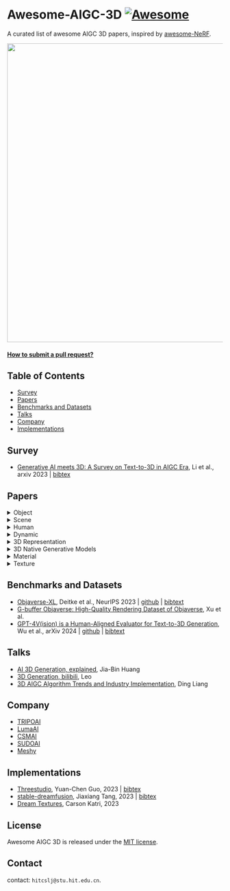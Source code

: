 # Awesome-AIGC-3D [![Awesome](https://cdn.rawgit.com/sindresorhus/awesome/d7305f38d29fed78fa85652e3a63e154dd8e8829/media/badge.svg)](https://github.com/sindresorhus/awesome)
A curated list of awesome AIGC 3D papers, inspired by [awesome-NeRF](https://github.com/awesome-NeRF/awesome-NeRF).


<img src="./asset/mvdream.gif" width="696px">
 


#### [How to submit a pull request?](https://github.com/hitcslj/Awesome-AIGC-3D/blob/main/how-to-PR.md)



## Table of Contents

- [Survey](#survey) 
- [Papers](#papers)
- [Benchmarks and Datasets](#Benchmarks-and-Datasets)
- [Talks](#talks)
- [Company](#company)
- [Implementations](#implementations)

## Survey

- [Generative AI meets 3D: A Survey on Text-to-3D in AIGC Era](https://arxiv.org/abs/2305.06131), Li et al., arxiv 2023 | [bibtex](./citations/aigc3d.txt)

## Papers




<details close>
<summary>Object</summary>

<details open>
<summary>high quality</summary>

- [DreamFields: Zero-Shot Text-Guided Object Generation with Dream Fields](https://ajayj.com/dreamfields), Jain et al., CVPR 2022 | [github](https://github.com/google-research/google-research/tree/master/dreamfields) | [bibtex](./citations/dreamfields.txt)
- [DreamFusion: Text-to-3D using 2D Diffusion](https://dreamfusion3d.github.io/), Poole et al., ICLR 2023 | [github](https://github.com/ashawkey/stable-dreamfusion) | [bibtex](./citations/dreamfusion.txt)
- [Score Jacobian Chaining: Lifting Pretrained 2D Diffusion Models for 3D Generation](https://pals.ttic.edu/p/score-jacobian-chaining), Wang et al., CVPR 2023 |[github](https://github.com/lukemelas/realfusion)| [bibtex](./citations/sjc.txt)
- [RealFusion: 360° Reconstruction of Any Object from a Single Image](https://lukemelas.github.io/realfusion/), Melas-Kyriazi et al., CVPR 2023 | [github](https://github.com/lukemelas/realfusion) | [bibtex](./citations/realfusion.txt)
- [3DFuse: Let 2D Diffusion Model Know 3D-Consistency for Robust Text-to-3D Generation](https://ku-cvlab.github.io/3DFuse/), Seo et al., arxiv 2023 | [github](https://github.com/KU-CVLAB/3DFuse) | [bibtex](./citations/3dfuse.txt)
- [Dream3D: Zero-Shot Text-to-3D Synthesis Using 3D Shape Prior and Text-to-Image Diffusion Models](https://bluestyle97.github.io/dream3d/), Xu et al., CVPR 2023 | [bibtex](./citations/dream3d.txt)
- [Magic3D: High-Resolution Text-to-3D Content Creation](https://research.nvidia.com/labs/dir/magic3d/), Lin et al., CVPR 2023 | [bibtex](./citations/magic3d.txt)
- [Fantasia3D: Disentangling Geometry and Appearance for High-quality Text-to-3D Content Creation](https://fantasia3d.github.io/), Chen et al., ICCV 2023 | [github](https://github.com/Gorilla-Lab-SCUT/Fantasia3D) | [bibtex](./citations/fantasia3d.txt)
- [Make-It-3D: High-Fidelity 3D Creation from A Single Image with Diffusion Prior](https://make-it-3d.github.io/), Tang et al., ICCV 2023 | [github](https://github.com/junshutang/Make-It-3D) | [bibtex](./citations/makeit3d.txt)
- [HiFA: High-fidelity Text-to-3D with Advanced Diffusion Guidance](https://hifa-team.github.io/HiFA-site/), Zhu et al., arxiv 2023 | [github](https://github.com/HiFA-team/HiFA) | [bibtex](./citations/hifa.txt)

- [DreamCraft3D: Hierarchical 3D Generation with Bootstrapped Diffusion Prior](https://mrtornado24.github.io/DreamCraft3D/), Sun et al., arxiv 2023 | [github](https://github.com/deepseek-ai/DreamCraft3D) | [bibtex](./citations/dreamcraft3d.txt)

- [RichDreamer: A Generalizable Normal-Depth Diffusion Model for Detail Richness in Text-to-3D](https://lingtengqiu.github.io/RichDreamer/), Qiu et al., arxiv 2023 | [github](https://github.com/alibaba/RichDreamer) | [bibtex](./citations/richdreamer.txt)
- [X-Dreamer: Creating High-quality 3D Content by Bridging the Domain Gap Between Text-to-2D and Text-to-3D Generation](https://xmu-xiaoma666.github.io/Projects/X-Dreamer/), Ma et al., arxiv 2023 | [github](https://github.com/xmu-xiaoma666/X-Dreamer) | [bibtex](./citations/xdreamer.txt)
- [BiDiff: Text-to-3D Generation with Bidirectional Diffusion using both 2D and 3D priors](https://bidiff.github.io/), Ding et al., arxiv 2023 | [github](https://github.com/BiDiff/bidiff) | [bibtex](./citations/bidiff.txt)
- [UniDream: Unifying Diffusion Priors for Relightable Text-to-3D Generation](https://yg256li.github.io/UniDream/), Liu et al., arxiv 2023 | [github](https://yg256li.github.io/UniDream/) | [bibtex](./citations/unidream.txt)
- [Sherpa3D: Boosting High-Fidelity Text-to-3D Generation via Coarse 3D Prior](https://arxiv.org/abs/2312.06655), Liu et al., arxiv 2023 | [github](https://github.com/liuff19/Sherpa3D) | [bibtex](./citations/sherpa3d.txt)
- [HexaGen3D: StableDiffusion is just one step away from
Fast and Diverse Text-to-3D Generation](https://arxiv.org/abs/2401.07727), Mercier et al., arxiv 2024 | [bibtex](./citations/HexaGen3D.txt)



</details>

<details open>
<summary>SDS understanding and improve</summary>


- [ProlificDreamer: High-Fidelity and Diverse Text-to-3D Generation with Variational Score Distillation](https://ml.cs.tsinghua.edu.cn/prolificdreamer/), Wang et al., NeurIPS 2023 | [github](https://github.com/thu-ml/prolificdreamer) | [bibtex](./citations/prolificdreamer.txt)
- [NFSD: Noise Free Score Distillation](https://orenkatzir.github.io/nfsd/), Katzir et al., arxiv 2023 | [github](https://github.com/orenkatzir/nfsd) | [bibtex](./citations/nfsd.txt)
- [LucidDreamer: Towards High-Fidelity Text-to-3D Generation via Interval Score Matching](https://arxiv.org/abs/2311.11284), Liang et al., arxiv 2023 | [github](https://github.com/EnVision-Research/LucidDreamer) | [bibtex](./citations/luciddreamer-object.txt)
- [Text-to-3D with Classifier Score Distillation](https://xinyu-andy.github.io/Classifier-Score-Distillation/), Yu et al., arxiv 2023 | [github](https://github.com/CVMI-Lab/Classifier-Score-Distillation) | [bibtex](./citations/csd.txt)
- [StableDreamer: Taming Noisy Score Distillation Sampling for Text-to-3D](https://arxiv.org/abs/2312.02189), Guo et al., arxiv 2023 | [bibtex](./citations/stabledreamer.txt)
- [CAD: Photorealistic 3D Generation via Adversarial Distillation](http://raywzy.com/CAD/), Wan et al., arxiv 2023 | [github](https://github.com/raywzy/CAD) | [bibtex](./citations/CAD.txt)
- [SSD: Stable Score Distillation for High-Quality 3D Generation](https://arxiv.org/abs/2312.09305), Tang et al., arxiv 2023 | [bibtex](./citations/ssd.txt)
- [SteinDreamer: Variance Reduction for Text-to-3D Score Distillation via Stein Identity](https://vita-group.github.io/SteinDreamer/), Wang et al., arxiv 2023 | [github](https://github.com/VITA-Group/SteinDreamer) | [bibtex](./citations/steindreamer.txt)
- [Taming Mode Collapse in Score Distillation for Text-to-3D Generation](https://vita-group.github.io/3D-Mode-Collapse/), Wang et al., arxiv 2024 | [github](https://github.com/VITA-Group/3D-Mode-Collapse) | [bibtex](./citations/3d-mode-collapse.txt)
- [Score Distillation Sampling with Learned Manifold Corrective](https://arxiv.org/abs/2401.05293), Alldieck et al., arxiv 2024 | [bibtex](./citations/sdslmc.txt)
- [Consistent3D: Towards Consistent High-Fidelity Text-to-3D Generation with Deterministic Sampling Prior](https://arxiv.org/abs/2401.09050), Wu et al., arxiv 2024 | [bibtex](./citations/consistent3d.txt)


</details>


<details open>
<summary>multi-view consistent</summary>

- [Zero-1-to-3: Zero-shot One Image to 3D Object](https://zero123.cs.columbia.edu/), Liu et al., ICCV 2023 | [github](https://github.com/cvlab-columbia/zero123) | [bibtex](./citations/zero123.txt)
- [ConRad: Image Constrained Radiance Fields for 3D Generation from a Single Image](https://arxiv.org/abs/2311.05230), Purushwalkam et al., NeurIPS 2023 | [bibtex](./citations/conrad.txt)
- [One-2-3-45: Any Single Image to 3D Mesh in 45 Seconds without Per-Shape Optimization](https://one-2-3-45.github.io/), Liu et al., NeurIPS 2023 | [github](https://github.com/One-2-3-45/One-2-3-45) | [bibtex](./citations/one2345.txt)
- [Magic123: One Image to High-Quality 3D Object Generation Using Both 2D and 3D Diffusion Priors](https://guochengqian.github.io/project/magic123/), Qian et al., arxiv 2023 | [github](https://github.com/guochengqian/Magic123) | [bibtex](./citations/magic123.txt)
- [SyncDreamer: Generating Multiview-consistent Images from a Single-view Image](https://liuyuan-pal.github.io/SyncDreamer/), Liu et al., arxiv 2023 | [github](https://liuyuan-pal.github.io/SyncDreamer/) | [bibtex](./citations/syncdreamer.txt)
- [MVDream: Multi-view Diffusion for 3D Generation](https://mv-dream.github.io/), Shi et al., arxiv 2023 | [github](https://github.com/bytedance/MVDream) | [bibtex](./citations/mvdream.txt)
- [Consistent-1-to-3: Consistent Image to 3D View Synthesis via Geometry-aware Diffusion Models](https://jianglongye.com/consistent123/), Ye et al., 3DV 2024  | [bibtex](./citations/consistent123.txt)
- [Consistent123: One Image to Highly Consistent 3D Asset Using Case-Aware Diffusion Priors](https://arxiv.org/abs/2309.17261), Lin et al., arxiv 2024  | [bibtex](./citations/consistent123c.txt)
- [Zero123++: a Single Image to Consistent Multi-view Diffusion Base Model](https://arxiv.org/abs/2310.15110), Shi et al., arxiv 2023 | [github](https://github.com/SUDO-AI-3D/zero123plus) | [bibtex](./citations/zero123++.txt)
- [Wonder3D: Single Image to 3D using Cross-Domain Diffusion](https://www.xxlong.site/Wonder3D/), Long et al., arxiv 2023 | [github](https://github.com/xxlong0/Wonder3D) | [bibtex](./citations/wonder3d.txt)
- [SweetDreamer: Aligning Geometric Priors in 2D Diffusion for Consistent Text-to-3D](https://sweetdreamer3d.github.io/), Li et al., arxiv 2023 | [github](https://github.com/wyysf-98/SweetDreamer) | [bibtex](./citations/sweetdreamer.txt)
- [One-2-3-45++: Fast Single Image to 3D Objects with Consistent Multi-View Generation and 3D Diffusion](https://sudo-ai-3d.github.io/One2345plus_page/), Liu et al., arxiv 2023 | [github](https://github.com/SUDO-AI-3D/One2345plus) | [bibtex](./citations/one2345++.txt)
- [TOSS: High-quality Text-guided Novel View Synthesis from a Single Image](https://toss3d.github.io/), Shi et al., arxiv 2023 | [bibtex](./citations/toss.txt)
- [Direct2.5: Diverse Text-to-3D Generation via Multi-view 2.5D Diffusion](https://nju-3dv.github.io/projects/direct25/), Lu et al., arxiv 2023 | [bibtex](./citations/direct25.txt)
- [GeoDream:Disentangling 2D and Geometric Priors for High-Fidelity and Consistent 3D Generation](https://mabaorui.github.io/GeoDream_page/), Ma et al., arxiv 2023 | [github](https://github.com/baaivision/GeoDream/) | [bibtex](./citations/geodream.txt)
- [DreamComposer: Controllable 3D Object Generation via Multi-View Conditions](https://yhyang-myron.github.io/DreamComposer/), Yang et al., arxiv 2023 | [github](https://github.com/yhyang-myron/DreamComposer) | [bibtex](./citations/dreamcomposer.txt)
- [Cascade-Zero123: One Image to Highly Consistent 3D with Self-Prompted Nearby Views](https://cascadezero123.github.io/), Chen et al., arxiv 2023 | [github](https://github.com/AbrahamYabo/Cascade-Zero123) | [bibtex](./citations/cascadeZero123.txt)
- [Free3D: Consistent Novel View Synthesis without 3D Representation](https://chuanxiaz.com/free3d/), Zheng et al., arxiv 2023 | [github](https://github.com/lyndonzheng/Free3D) | [bibtex](./citations/free3d.txt)
- [Repaint123: Fast and High-quality One Image to 3D Generation with Progressive Controllable 2D Repainting](https://junwuzhang19.github.io/repaint123/), Zhang et al., arxiv 2023 | [github](https://github.com/junwuzhang19/repaint123) | [bibtex](./citations/repaint123.txt)
- [Splatter Image: Ultra-Fast Single-View 3D Reconstruction](https://szymanowiczs.github.io/splatter-image), Szymanowicz et al., arxiv 2023 | [github](https://github.com/szymanowiczs/splatter-image) | [bibtex](./citations/splatter-image.txt)
- [Carve3D: Improving Multi-view Reconstruction Consistency for Diffusion Models with RL Finetuning](https://desaixie.github.io/carve-3d/), Xie et al., arxiv 2023 | [bibtex](./citations/carve3d.txt)
- [HarmonyView: Harmonizing Consistency and Diversity in One-Image-to-3D](https://byeongjun-park.github.io/HarmonyView/), Woo et al., arxiv 2023 | [github](https://github.com/byeongjun-park/HarmonyView) | [bibtex](./citations/harmonyView.txt)
- [ImageDream: Image-Prompt Multi-view Diffusion for 3D Generation](https://image-dream.github.io/), Wang et al., arxiv 2023 | [github](https://github.com/bytedance/ImageDream) | [bibtex](./citations/imageDream.txt)
- [iFusion: Inverting Diffusion for Pose-Free Reconstruction from Sparse Views](https://chinhsuanwu.github.io/ifusion/), Wu et al., arxiv 2023 | [github](https://github.com/chinhsuanwu/ifusion) | [bibtex](./citations/ifusion.txt)
- [AGG: Amortized Generative 3D Gaussians for Single Image to 3D](https://arxiv.org/abs/2401.04099), Xu et al., arxiv 2024 | [bibtex](./citations/agg.txt)

</details>

<details open>
<summary>faster</summary>

- [DreamGaussian: Generative Gaussian Splatting for Efficient 3D Content Creation](https://dreamgaussian.github.io/), Tang et al., arxiv 2023 | [github](https://github.com/dreamgaussian/dreamgaussian) | [bibtex](./citations/dreamguassian.txt)
- [Gsgen: Text-to-3D using Gaussian Splatting](https://gsgen3d.github.io/), Chen et al., arxiv 2023 | [github](https://github.com/gsgen3d/gsgen) | [bibtex](./citations/gsgen.txt)
- [LRM: Large Reconstruction Model for Single Image to 3D](https://yiconghong.me/LRM/), Hong et al., arxiv 2023 | [bibtex](./citations/lrm.txt)
- [Instant3D: Fast Text-to-3D with Sparse-View Generation and Large Reconstruction Model](https://jiahao.ai/instant3d/), Li et al., arxiv 2023 | [bibtex](./citations/instant3d.txt) 
- [DMV3D:Denoising Multi-View Diffusion using 3D Large Reconstruction Model](https://justimyhxu.github.io/projects/dmv3d/), Xu et al., arxiv 2023 | [bibtex](./citations/dmv3d.txt) 
- [Instant3D : Instant Text-to-3D Generation](https://ming1993li.github.io/Instant3DProj/), Li et al., arxiv 2023 | [bibtex](./citations/instant3d_.txt) 
- [HyperFields:Towards Zero-Shot Generation of NeRFs from Text](https://threedle.github.io/hyperfields/), Babu et al., arxiv 2023 | [github](https://github.com/threedle/hyperfields) | [bibtex](./citations/hyperfields.txt)
- [GaussianDreamer: Fast Generation from Text to 3D Gaussians by Bridging 2D and 3D Diffusion Models](https://taoranyi.com/gaussiandreamer/), Yi et al., arxiv 2023 | [github](https://github.com/hustvl/GaussianDreamer) | [bibtex](./citations/gaussianDreamer.txt)
- [CG3D: Compositional Generation for Text-to-3D via Gaussian Splatting](https://asvilesov.github.io/CG3D/), Vilesov et al., arxiv 2023 | [bibtex](./citations/gc3d.txt)
- [ZeroRF: Fast Sparse View 360° Reconstruction with Zero Pretraining](https://sarahweiii.github.io/zerorf/), Shi et al., arxiv 2023 | [github](https://github.com/eliphatfs/zerorf)  | [bibtex](./citations/zeroRF.txt) 

</details>



<details open>
<summary>editing</summary>

- [DreamBooth3D: Subject-Driven Text-to-3D Generation](https://dreambooth3d.github.io/), Raj et al., ICCV 2023 | [bibtex](./citations/dreambooth3d.txt)
- [TECA: Text-Guided Generation and Editing of Compositional 3D Avatars](https://yfeng95.github.io/teca/), Zhang et al., arxiv 2023 |  [github](https://github.com/HaoZhang990127/TECA) | [bibtex](./citations/teca.txt)
- [Control4D: Dynamic Portrait Editing by Learning 4D GAN from 2D Diffusion-based Editor](https://control4darxiv.github.io/), Shao et al., arxiv 2023 | [bibtex](./citations/control4d.txt)
- [Progressive3D: Progressively Local Editing for Text-to-3D Content Creation with Complex Semantic Prompts](https://cxh0519.github.io/projects/Progressive3D/), Cheng et al., arxiv 2023 |  [github](https://github.com/cxh0519/Progressive3D) | [bibtex](./citations/progressive3d.txt)
- [GaussianEditor: Swift and Controllable 3D Editing with Gaussian Splatting](https://buaacyw.github.io/gaussian-editor/), Chen et al., arxiv 2023 |  [github](https://github.com/buaacyw/GaussianEditor) | [bibtex](./citations/gaussianeditor.txt)
- [GaussianEditor: Editing 3D Gaussians Delicately with Text Instructions](https://gaussianeditor.github.io/), Fang et al., arxiv 2023 | [bibtex](./citations/gaussianEditor2.txt)
- [Gaussian Grouping: Segment and Edit Anything in 3D Scenes](https://arxiv.org/abs/2312.00732), Ye et al., arxiv 2023 |  [github](https://github.com/lkeab/gaussian-grouping) | [bibtex](./citations/gaussian-group.txt)
- [AGAP:Learning Naturally Aggregated Appearance for Efficient 3D Editing](https://felixcheng97.github.io/AGAP/), Cheng et al., arxiv 2023 |  [github](https://github.com/WU-CVGL/MVControl) | [bibtex](./citations/mvcontrol.txt)
- [SIGNeRF: Scene Integrated Generation for Neural Radiance Fields](https://signerf.jdihlmann.com/), Dihlmann et al., arxiv 2023 |  [github](https://github.com/cgtuebingen/SIGNeRF) | [bibtex](./citations/sigNerf.txt)

</details>

<details open>
<summary>conditional control</summary>

- [Control3D: Towards Controllable Text-to-3D Generation](https://arxiv.org/abs/2311.05461), Chen et al., ACM Multimedia 2023 | [bibtex](./citations/control3d.txt)
- [IPDreamer: Appearance-Controllable 3D Object Generation with Image Prompts](https://arxiv.org/abs/2310.05375), Zeng et al., arxiv 2023 | [bibtex](./citations/ipdreamer.txt)
- [ControlDreamer: Stylized 3D Generation with Multi-View ControlNet](https://controldreamer.github.io/), Oh et al., arxiv 2023 |  [github](https://github.com/oyt9306/ControlDreamer) | [bibtex](./citations/controldreamer.txt)
- [DreamControl: Control-Based Text-to-3D Generation with 3D Self-Prior](https://arxiv.org/abs/2312.06439), Huang et al., arxiv 2023 |  [github](https://github.com/tyhuang0428/DreamControl) | [bibtex](./citations/dreamcontrol.txt)
- [MVControl: Adding Conditional Control to Multi-view Diffusion for Controllable Text-to-3D Generation](https://lizhiqi49.github.io/MVControl/), Li et al., arxiv 2023 |  [github](https://github.com/tyhuang0428/DreamControl) | [bibtex](./citations/dreamcontrol.txt)

</details>

</details>





<details close>
<summary>Scene</summary>

- [ATISS: Autoregressive Transformers for Indoor Scene Synthesis](https://arxiv.org/abs/2110.03675), Paschalidou et al., NeurIPS 2021 | [github](https://github.com/nv-tlabs/atiss) | [bibtext](./citations/atiss.txt) 
- [DiffuScene: Scene Graph Denoising Diffusion Probabilistic Model for Generative Indoor Scene Synthesis](https://arxiv.org/abs/2303.14207), Tang et al., arxiv 2023 | [github](https://github.com/tangjiapeng/DiffuScene) | [bibtext](./citations/diffuscene.txt) 
- [Text2Light: Zero-Shot Text-Driven HDR Panorama Generation](https://frozenburning.github.io/projects/text2light/), Chen et al., TOG 2022 | [github](https://github.com/FrozenBurning/Text2Light) | [bibtext](./citations/text2light.txt) 
- [SceneScape: Text-Driven Consistent Scene Generation](https://scenescape.github.io/), Fridman et al., arxiv 2023 | [github](https://github.com/RafailFridman/SceneScape) | [bibtext](./citations/scenescape.txt) 
- [Text2Room: Extracting Textured 3D Meshes from 2D Text-to-Image Models](https://lukashoel.github.io/text-to-room/), Höllein et al., ICCV 2023 | [github](https://github.com/lukasHoel/text2room) | [bibtext](./citations/text2room.txt) 
- [Text2NeRF: Text-Driven 3D Scene Generation with Neural Radiance Fields](https://eckertzhang.github.io/Text2NeRF.github.io/), Zhang et al., arxiv 2023 | [github](https://github.com/eckertzhang/Text2NeRF) | [bibtext](./citations/text2nerf.txt) 
- [Ctrl-Room: Controllable Text-to-3D Room Meshes Generation with Layout Constraints](https://fangchuan.github.io/ctrl-room.github.io/), Fang et al., arxiv 2023 | [github](https://github.com/fangchuan/Ctrl-Room) | [bibtext](./citations/ctrlroom.txt) 
- [ZeroNVS: Zero-Shot 360-Degree View Synthesis from a Single Real Image](https://kylesargent.github.io/zeronvs/), Sargent et al., arxiv 2023 | [github](https://github.com/kylesargent/zeronvs) | [bibtext](./citations/zeroNVS.txt) 
- [LucidDreamer: Domain-free Generation of 3D Gaussian Splatting Scenes](https://luciddreamer-cvlab.github.io/), Chuang et al., arxiv 2023 | [github](https://github.com/luciddreamer-cvlab/LucidDreamer)  | [bibtext](./citations/luciddreamer-scene.txt)
- [Pyramid Diffusion for Fine 3D Large Scene Generation](https://yuheng.ink/project-page/pyramid-discrete-diffusion/), Liu et al., arxiv 2023 | [github](https://yuheng.ink/project-page/pyramid-discrete-diffusion/) | [bibtext](./citations/pyramid.txt) 
- [GraphDreamer: Compositional 3D Scene Synthesis from Scene Graphs](https://graphdreamer.github.io/), Gao et al., arxiv 2023 | [github](https://github.com/GGGHSL/GraphDreamer) | [bibtext](./citations/graphdreamer.txt)
- [RoomDesigner: Encoding Anchor-latents for Style-consistent and Shape-compatible Indoor Scene Generation](https://arxiv.org/abs/2310.10027), Zhao et al., 3DV 2024 | [github](https://github.com/zhao-yiqun/RoomDesigner) | [bibtext](./citations/roomdesigner.txt)
- [ControlRoom3D:Room Generation using Semantic Proxy Rooms](https://jonasschult.github.io/ControlRoom3D/), Schult et al., arxiv 2023 | [bibtext](./citations/controlroom3d.txt)
- [AnyHome: Open-Vocabulary Generation of Structured and Textured 3D Homes](https://arxiv.org/abs/2312.06644), Wen et al., arxiv 2023 | [bibtext](./citations/anyhome.txt)
- [Inpaint3D: 3D Scene Content Generation using 2D Inpainting Diffusion](https://inpaint3d.github.io/), Prabhu et al., arxiv 2023 | [bibtext](./citations/inpaint3d.txt)
- [SceneWiz3D: Towards Text-guided 3D Scene Composition](https://zqh0253.github.io/SceneWiz3D/), Zhang et al., arxiv 2023 | [github](https://github.com/zqh0253/SceneWiz3D) | [bibtext](./citations/scenewiz3d.txt)
- [Text2Immersion: Generative Immersive Scene with 3D Gaussians](https://arxiv.org/abs/2312.09242), Ouyang et al., arxiv 2023 | [bibtext](./citations/text2immersion.txt)
- [ShowRoom3D: Text to High-Quality 3D Room Generation Using 3D Priors](https://showroom3d.github.io/), Mao et al., arxiv 2023 | [github](https://github.com/showlab/ShowRoom3D) | [bibtext](./citations/showRoom3d.txt)
<!-- - [FMGS: Foundation Model Embedded 3D Gaussian Splatting for Holistic 3D Scene Understanding](https://arxiv.org/abs/2401.01970), Zuo et al., arxiv 2024 | [bibtext](./citations/fmgs.txt) -->


<details close>
<summary>Procedural 3D Modeling</summary>

- [ProcTHOR: Large-Scale Embodied AI Using Procedural Generation](https://procthor.allenai.org/), Deitke et al., NeurIPS 2022 |  [github](https://github.com/allenai/procthor) | [bibtex](./citations/procthor.txt)
- [3D-GPT: Procedural 3D Modeling with Large Language Models](https://arxiv.org/abs/2310.12945), Sun et al., arxiv 2023 |  [github](https://github.com/Chuny1/3DGPT) | [bibtex](./citations/3dgpt.txt)

</details>

</details>

<details close>
<summary>Human</summary>

- [Rodin: A Generative Model for Sculpting 3D Digital Avatars Using Diffusion](https://arxiv.org/abs/2212.06135), Wang et al., CVPR 2023 | [bibtex](./citations/rodin.txt)
- [HumanNorm: Learning Normal Diffusion Model for High-quality and Realistic 3D Human Generation](https://humannorm.github.io/), Huang et al., arxiv 2023 |  [github](https://github.com/xhuangcv/humannorm) | [bibtex](./citations/humannorm.txt)
- [HeadArtist: Text-conditioned 3D Head Generation with Self Score Distillation](https://kumapowerliu.github.io/HeadArtist/), Liu et al., arxiv 2023 | [bibtex](./citations/headArtist.txt)
- [3DGS-Avatar: Animatable Avatars via Deformable 3D Gaussian Splatting](https://arxiv.org/abs/2312.09228), Qian et al., arxiv 2023 |  [github](https://github.com/mikeqzy/3dgs-avatar-release) | [bibtex](./citations/3dgsAvatar.txt)

</details>


<details close>
<summary>Dynamic</summary>

- [TADA! Text to Animatable Digital Avatars](https://tada.is.tue.mpg.de/), Liao et al., 3DV 2024 | [github](https://github.com/TingtingLiao/TADA) | [bibtext](./citations/tada.txt) 
- [MAV3d: Text-To-4D Dynamic Scene Generation](https://make-a-video3d.github.io/), Singer et al., arxiv 2023 | [bibtext](./citations/mav3d.txt) 
- [Animate124: Animating One Image to 4D Dynamic Scene](https://animate124.github.io/), Zhao et al., arxiv 2023 | [github](https://github.com/HeliosZhao/Animate124) | [bibtext](./citations/animate124.txt) 
- [Consistent4D: Consistent 360° Dynamic Object Generation from Monocular Video](https://consistent4d.github.io/), Jiang et al., arxiv 2023 | [github](https://github.com/yanqinJiang/Consistent4D) | [bibtext](./citations/consistent4d.txt) 
- [4D-fy: Text-to-4D Generation Using Hybrid Score Distillation Sampling](https://sherwinbahmani.github.io/4dfy/), Bahmani et al., arxiv 2023 | [github](https://github.com/sherwinbahmani/4dfy) | [bibtext](./citations/4dfy.txt) 
- [MAS: Multi-view Ancestral Sampling for 3D motion generation using 2D diffusion](https://guytevet.github.io/mas-page/), Kapon et al., arxiv 2023 | [github](https://github.com/roykapon/MAS) | [bibtext](./citations/mas.txt) 
- [AnimatableDreamer: Text-Guided Non-rigid 3D Model Generation and Reconstruction with Canonical Score Distillation](https://web1.arxiv.org/abs/2312.03795), Wang et al., arxiv 2023 | [bibtext](./citations/animatable-dreamer.txt) 
- [Virtual Pets: Animatable Animal Generation in 3D Scenes](https://yccyenchicheng.github.io/VirtualPets/), Cheng et al., arxiv 2023 | [github](https://github.com/yccyenchicheng/VirtualPets) | [bibtext](./citations/virtual-pets.txt) 
- [Dream-in-4D: A Unified Approach for Text- and Image-guided 4D Scene Generation](https://research.nvidia.com/labs/nxp/dream-in-4d/), Zheng et al., arxiv 2023 | [bibtext](./citations/dream-in-4d.txt) 
- [Align Your Gaussians:Text-to-4D with Dynamic 3D Gaussians and Composed Diffusion Models](https://research.nvidia.com/labs/toronto-ai/AlignYourGaussians/), Ling et al., arxiv 2023 [bibtext](./citations/aligngaussian.txt) 
- [Ponymation: Learning 3D Animal Motions from Unlabeled Online Videos](https://keqiangsun.github.io/projects/ponymation/), Sun et al., arxiv 2023 | [bibtext](./citations/ponyMation.txt) 
- [4DGen: Grounded 4D Content Generation with Spatial-temporal Consistency](https://vita-group.github.io/4DGen/), Yin et al., arxiv 2023 | [github](https://github.com/VITA-Group/4DGen) | [bibtext](./citations/4dgen.txt) 
- [DreamGaussian4D: Generative 4D Gaussian Splatting](https://jiawei-ren.github.io/projects/dreamgaussian4d/), Ren et al., arxiv 2023 | [github](https://github.com/jiawei-ren/dreamgaussian4d) | [bibtext](./citations/dreamgaussian4d.txt) 
- [Fast Dynamic 3D Object Generation from a Single-view Video](https://arxiv.org/abs/2401.08742), Pan et al., arxiv 2024 | [github](https://github.com/fudan-zvg/Efficient4D) | [bibtext](./citations/efficient4d.txt)


</details>



<details close>
<summary>3D Representation</summary>

- [NeRF: Representing Scenes as Neural Radiance Fields for View Synthesis](https://www.matthewtancik.com/nerf), Mildenhall et al., ECCV 2020 | [github](https://github.com/bmild/nerf) | [bibtex](./citations/nerf.txt)
- [Deep Marching Tetrahedra: a Hybrid Representation for High-Resolution 3D Shape Synthesis](https://arxiv.org/abs/2111.04276), Shen et al., arxiv 2021 | [bibtex](./citations/dmtet.txt)
- [3D Gaussian Splatting for Real-Time Radiance Field Rendering](https://repo-sam.inria.fr/fungraph/3d-gaussian-splatting/), Kerbl et al., TOG 2023 | [github](https://github.com/graphdeco-inria/gaussian-splatting) | [bibtex](./citations/3dgaussian.txt)
- [Uni3D: Exploring Unified 3D Representation at Scale](https://arxiv.org/abs/2310.06773), Zhou et al., arxiv 2023 | [github](https://github.com/baaivision/Uni3D) | [bibtex](./citations/uni3d.txt)
- [SMERF: Streamable Memory Efficient Radiance Fields for Real-Time Large-Scene](https://smerf-3d.github.io/), Duckworth et al., arxiv 2023 | [bibtex](./citations/smerf.txt)
- [Triplane Meets Gaussian Splatting:Fast and Generalizable Single-View 3D Reconstruction with Transformers](https://zouzx.github.io/TriplaneGaussian/), Zou et al., arxiv 2023 | [bibtex](./citations/tmgs.txt)
- [SC-GS: Sparse-Controlled Gaussian Splatting for Editable Dynamic Scenes](https://yihua7.github.io/SC-GS-web/), Huang et al., arxiv 2023 | [github](https://github.com/yihua7/SC-GS) | [bibtex](./citations/scgs.txt)
</details>

<details close>
<summary>3D Native Generative Models</summary>

- [GET3D: A Generative Model of High Quality 3D Textured Shapes Learned from Images](https://research.nvidia.com/labs/toronto-ai/GET3D/), Gao et al., NeurIPS  2022 |  [github](https://github.com/nv-tlabs/GET3D) | [bibtex](./citations/get3d.txt)
- [LION: Latent Point Diffusion Models for 3D Shape Generation](https://research.nvidia.com/labs/toronto-ai/LION/), Zeng et al., NeurIPS  2022 |  [github](https://github.com/nv-tlabs/LION) | [bibtex](./citations/lion.txt)
- [Diffusion-SDF: Conditional Generative Modeling of Signed Distance Functions](https://light.princeton.edu/publication/diffusion-sdf/), Chou et al., ICCV  2023 |  [github](https://github.com/princeton-computational-imaging/Diffusion-SDF) | [bibtex](./citations/diffusionsdf.txt)
- [SDFusion: Multimodal 3D Shape Completion, Reconstruction, and Generation](https://yccyenchicheng.github.io/SDFusion/), Cheng et al., CVPR  2023 |  [github](https://github.com/yccyenchicheng/SDFusion) | [bibtex](./citations/sdfusion.txt)
- [DiffRF: Rendering-guided 3D Radiance Field Diffusion](https://sirwyver.github.io/DiffRF/), Müller et al., CVPR 2023 | [bibtex](./citations/diffRF.txt)
- [Point-E: A System for Generating 3D Point Clouds from Complex Prompts](https://arxiv.org/abs/2212.08751), Nichol et al., arxiv  2022 |  [github](https://github.com/openai/point-e) | [bibtex](./citations/pointe.txt)
- [3DShape2VecSet: A 3D Shape Representation for Neural Fields and Generative Diffusion Models](https://1zb.github.io/3DShape2VecSet/), Zhang et al., TOG 2023 |  [github](https://github.com/1zb/3DShape2VecSet) | [bibtex](./citations/3dShape2VecSet.txt)
- [MeshDiffusion: Score-based Generative 3D Mesh Modeling](https://meshdiffusion.github.io/), Liu et al., ICLR 2023 |  [github](https://meshdiffusion.github.io/) | [bibtex](./citations/meshdiffusion.txt)
- [3DGen: Triplane Latent Diffusion for Textured Mesh Generation](https://arxiv.org/abs/2303.05371), Gupta et al., arxiv 2023  | [bibtex](./citations/3dgen.txt)
- [3D VADER - AutoDecoding Latent 3D Diffusion Models](https://snap-research.github.io/3DVADER/), Ntavelis et al., arxiv 2023 | [github](https://github.com/snap-research/3DVADER) | [bibtex](./citations/3dvader.txt)
- [HoloDiffusion: Training a 3D Diffusion Model using 2D Images](https://holodiffusion.github.io/), Karnewar et al., CVPR 2023 | [github](https://github.com/facebookresearch/holo_diffusion) | [bibtex](./citations/holodiffusion.txt)
- [HyperDiffusion: Generating Implicit Neural Fields with Weight-Space Diffusion](https://ziyaerkoc.com/hyperdiffusion/), Erkoç et al., ICCV 2023 | [github](https://github.com/Rgtemze/HyperDiffusion) | [bibtex](./citations/hyperdiffusion.txt)
- [Shap-E: Generating Conditional 3D Implicit Functions](https://arxiv.org/abs/2305.02463), Jun et al., arxiv 2023 | [github](https://github.com/openai/shap-e) | [bibtex](./citations/shape.txt)
- [LAS-Diffusion: Locally Attentional SDF Diffusion for Controllable 3D Shape Generation](https://zhengxinyang.github.io/projects/LAS-Diffusion.html), Zheng et al., TOG 2023 | [github](https://github.com/Zhengxinyang/LAS-Diffusion) | [bibtex](./citations/lasdiffusion.txt)
- [Michelangelo: Conditional 3D Shape Generation based on Shape-Image-Text Aligned Latent Representation](https://neuralcarver.github.io/michelangelo/), Zhao et al., arxiv 2023 | [github](https://github.com/NeuralCarver/Michelangelo) | [bibtex](./citations/michelangelo.txt)
- [ARGUS: Visualization of AI-Assisted Task Guidance in AR](https://arxiv.org/abs/2308.06246), Castelo et al., arxiv 2023 | [bibtex](./citations/argus.txt)
- [WildFusion:Learning 3D-Aware Latent Diffusion Models in View Space](https://katjaschwarz.github.io/wildfusion/), Schwarz et al., arxiv 2023 | [bibtex](./citations/wildfusion.txt)
- [MeshGPT: Generating Triangle Meshes with Decoder-Only Transformers](https://nihalsid.github.io/mesh-gpt/), Siddiqui et al., arxiv 2023 | [github](https://github.com/nihalsid/mesh-gpt) | [bibtex](./citations/meshgpt.txt)
- [SPiC·E: Structural Priors in 3D Diffusion Models using Cross-Entity Attention](https://tau-vailab.github.io/spic-e/), Sella et al., arxiv 2023 | [github](https://github.com/TAU-VAILab/spic-e) | [bibtex](./citations/spice.txt)
- [X3: Large-Scale 3D Generative Modeling using Sparse Voxel Hierarchies](https://research.nvidia.com/labs/toronto-ai/xcube/), Ren et al., arxiv 2023 | [bibtex](./citations/xcube.txt)
- [MagicPony: Learning Articulated 3D Animals in the Wild](https://3dmagicpony.github.io/), Wu et al., CVPR 2023 | [github](https://github.com/elliottwu/MagicPony) | [bibtex](./citations/magicpony.txt)
- [Learning the 3D Fauna of the Web](https://kyleleey.github.io/3DFauna/), Li et al., arxiv 2024 | [bibtex](./citations/3dfauna.txt)
- [CityDreamer: Compositional Generative Model of Unbounded 3D Cities](https://arxiv.org/abs/2309.00610), Xie et al., arxiv 2023 | [github](https://github.com/hzxie/city-dreamer) | [bibtext](./citations/cityDreamer.txt)

</details>

<details close>
<summary>Material</summary>

- [Generating Parametric BRDFs from Natural Language Descriptions](https://arxiv.org/abs/2306.15679), Memery et al., arxiv 2023  [bibtex](./citations/BRDF.txt)
- [MATLABER: Material-Aware Text-to-3D via LAtent BRDF auto-EncodeR](https://sheldontsui.github.io/projects/Matlaber), Xu et al., arxiv 2023 | [github](https://github.com/SheldonTsui/Matlaber) | [bibtex](./citations/matlaber.txt)

</details>



<details close>
<summary>Texture</summary>

- [StyleMesh: Style Transfer for Indoor 3D Scene Reconstructions](https://lukashoel.github.io/stylemesh/), Höllein et al., CVPR 2022 | [github](https://github.com/lukasHoel/stylemesh) | [bibtex](./citations/stylemesh.txt)
- [TANGO: Text-driven PhotoreAlistic aNd Robust 3D Stylization via LiGhting DecompOsition](https://cyw-3d.github.io/tango/), Chen et al., NeurIPS 2022 | [github](https://github.com/Gorilla-Lab-SCUT/tango) | [bibtex](./citations/tango.txt)
- [CLIP-Mesh: Generating textured meshes from text using pretrained image-text models](https://www.nasir.lol/clipmesh), Khalid et al., SIGGRAPH Asia 2022 | [github](https://github.com/NasirKhalid24/CLIP-Mesh) | [bibtex](./citations/clipmesh.txt)
- [Latent-NeRF for Shape-Guided Generation of 3D Shapes and Textures](https://arxiv.org/abs/2211.07600), Metzer et al., CVPR 2023 | [github](https://github.com/eladrich/latent-nerf) | [bibtex](./citations/latentNerf.txt)
- [TEXTure: Text-Guided Texturing of 3D Shapes](https://texturepaper.github.io/TEXTurePaper/), Richardson et al., SIGGRAPH 2023 | [github](https://github.com/TEXTurePaper/TEXTurePaper) | [bibtex](./citations/texture.txt)
- [Text2Tex: Text-driven Texture Synthesis via Diffusion Models](https://daveredrum.github.io/Text2Tex/), Chen et al., ICCV 2023 | [github](https://github.com/daveredrum/Text2Tex) | [bibtex](./citations/text2tex.txt)
- [TexFusion: Synthesizing 3D Textures with Text-Guided Image Diffusion Models](https://research.nvidia.com/labs/toronto-ai/texfusion/), Cao et al., ICCV 2023 | [bibtex](./citations/texfusion.txt)
- [MVDiffusion: Enabling Holistic Multi-view Image Generation with Correspondence-Aware Diffusion](https://mvdiffusion.github.io/), Tang et al., NeurIPS 2023 | [github](https://github.com/Tangshitao/MVDiffusion) | [bibtext](./citations/mvdiffusion.txt) 
- [RoomDreamer: Text-Driven 3D Indoor Scene Synthesis with Coherent Geometry and Texture](https://arxiv.org/abs/2305.11337), Song et al., ACM Multimedia 2023 | [bibtex](./citations/roomdreamer.txt)
- [3DStyle-Diffusion: Pursuing Fine-grained Text-driven 3D Stylization with 2D Diffusion Models](https://arxiv.org/abs/2311.05464), Yang et al., ACM Multimedia 2023 | [github](https://github.com/yanghb22-fdu/3DStyle-Diffusion-Official) | [bibtex](./citations/3dstylediffusion.txt)
- [ITEM3D: Illumination-Aware Directional Texture Editing for 3D Models](https://shengqiliu1.github.io/ITEM3D/), Liu et al., arxiv 2023 | [github](https://github.com/shengqiliu1/ITEM3D) | [bibtex](./citations/item3d.txt)
- [DreamSpace: Dreaming Your Room Space with Text-Driven Panoramic Texture Propagation](https://ybbbbt.com/publication/dreamspace/), Yang et al., arxiv 2023 | [github](https://github.com/ybbbbt/dreamspace) | [bibtext](./citations/dreamspace.txt) 
- [Text-Guided Texturing by Synchronized Multi-View Diffusion](https://arxiv.org/abs/2311.12891), Liu et al., arxiv 2023 | [bibtex](./citations/textsync.txt)
- [SceneTex: High-Quality Texture Synthesis for Indoor Scenes via Diffusion Priors](https://daveredrum.github.io/SceneTex/), Chen et al., arxiv 2023 | [github](https://github.com/daveredrum/SceneTex) | [bibtext](./citations/scenetex.txt) 
- [TeMO: Towards Text-Driven 3D Stylization for Multi-Object Meshes](https://arxiv.org/abs/2312.04248), Zhang et al., arxiv 2023 | [bibtex](./citations/temo.txt)
- [Single Mesh Diffusion Models with Field Latents for Texture Generation](https://arxiv.org/abs/2312.09250), Mitchel et al., arxiv 2023 | [bibtex](./citations/smd.txt)
- [Paint-it: Text-to-Texture Synthesis via Deep Convolutional Texture Map Optimization and Physically-Based Rendering](https://kim-youwang.github.io/paint-it), Youwang et al., arxiv 2023 | [github](https://github.com/postech-ami/paint-it) | [bibtext](./citations/paint-it.txt) 
- [Paint3D: Paint Anything 3D with Lighting-Less Texture Diffusion Models](https://arxiv.org/abs/2312.13913), Zeng et al., arxiv 2023 | [github](https://github.com/OpenTexture/Paint3D) | [bibtext](./citations/paint3d.txt) 

</details>




## Benchmarks and Datasets

- [Objaverse-XL](https://objaverse.allenai.org/), Deitke et al., NeurIPS 2023 | [github](https://github.com/allenai/objaverse-xl) | [bibtext](./citations/objaverse-xl.txt) 
- [G-buffer Objaverse: High-Quality Rendering Dataset of Objaverse](https://aigc3d.github.io/gobjaverse/), Xu et al.
- [GPT-4V(ision) is a Human-Aligned Evaluator for Text-to-3D Generation](https://arxiv.org/abs/2401.04092), Wu et al., arXiv 2024 | [github](https://github.com/3DTopia/GPTEval3D) | [bibtext](./citations/gpt4v.txt) 


## Talks
- [AI 3D Generation, explained](https://www.youtube.com/watch?v=EoAm1yZR-ao), Jia-Bin Huang
- [3D Generation, bilibili](https://space.bilibili.com/23460054/channel/collectiondetail?sid=1860808&ctype=0), Leo
- [3D AIGC Algorithm Trends and Industry Implementation](https://app6ca5octe2206.pc.xiaoe-tech.com/p/t_pc/course_pc_detail/video/v_65810adbe4b04c10093fdacc), Ding Liang


## Company
- [TRIPOAI](https://www.tripo3d.ai/)
- [LumaAI](https://lumalabs.ai/)
- [CSMAI](https://www.csm.ai/)
- [SUDOAI](https://www.sudo.ai/)
- [Meshy](https://www.meshy.ai/)




## Implementations

- [Threestudio](https://github.com/threestudio-project/threestudio), Yuan-Chen Guo, 2023 | [bibtex](./citations/threestudio.txt)
- [stable-dreamfusion](https://github.com/ashawkey/stable-dreamfusion), Jiaxiang Tang, 2023 | [bibtex](./citations/stable-dreamfusion.txt)
- [Dream Textures](https://github.com/carson-katri/dream-textures), Carson Katri, 2023 

## License 
Awesome AIGC 3D is released under the [MIT license](./LICENSE).

## Contact
contact: `hitcslj@stu.hit.edu.cn`.  
